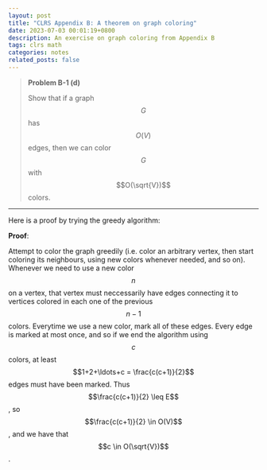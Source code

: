 ```yaml
---
layout: post
title: "CLRS Appendix B: A theorem on graph coloring"
date: 2023-07-03 00:01:19+0800
description: An exercise on graph coloring from Appendix B
tags: clrs math
categories: notes
related_posts: false
---
```


> **Problem B-1 (d)**
>
> Show that if a graph $$G$$ has $$O(V)$$ edges, then we can color $$G$$ with $$O(\sqrt{V})$$ colors.

---

Here is a proof by trying the greedy algorithm:

**Proof**:

Attempt to color the graph greedily (i.e. color an arbitrary vertex, then start coloring its neighbours, using new colors whenever needed, and so on). Whenever we need to use a new color $$n$$ on a vertex, that vertex must neccessarily have edges connecting it to vertices colored in each one of the previous $$n-1$$ colors. Everytime we use a new color, mark all of these edges. Every edge is marked at most once, and so if we end the algorithm using $$c$$ colors, at least $$1+2+\ldots+c = \frac{c(c+1)}{2}$$ edges must have been marked. Thus $$\frac{c(c+1)}{2} \leq E$$, so $$\frac{c(c+1)}{2} \in O(V)$$, and we have that $$c \in O(\sqrt{V})$$.
